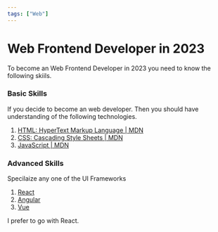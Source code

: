 ```yaml
---
tags: ["Web"]
---
```



# Web Frontend Developer in 2023

<!--markdownlint-disable MD013 MD029 MD036 MD024 MD033 MD040 MD042 MD001 MD051 MD025 MD052-->

To become an Web Frontend Developer in 2023 you need to know the following skiils.

### Basic Skills

If you decide to become an web developer. Then you should have understanding of the following technologies.

1. [HTML: HyperText Markup Language | MDN](https://developer.mozilla.org/en-US/docs/Web/HTML)
2. [CSS: Cascading Style Sheets | MDN](https://developer.mozilla.org/en-US/docs/Web/CSS)
3. [JavaScript | MDN](https://developer.mozilla.org/en-US/docs/Web/JavaScript)

<!--truncate-->

### Advanced Skills

Specilaize any one of the UI Frameworks

1. [React](https://react.dev/)
2. [Angular](https://angular.io/)
3. [Vue](https://vuejs.org/)

I prefer to go with React.
